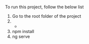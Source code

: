 To run this project, follow the below list
1) Go to the root folder of the project
2) -
3) npm install
4) ng serve
